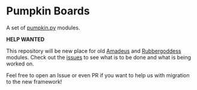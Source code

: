# Pumpkin Boards

A set of [pumpkin.py](https://github.com/pumpkin-py) modules.

**HELP WANTED**

This repository will be new place for old [Amadeus](https://github.com/Czechbol/Amadeus) and [Rubbergoddess](https://github.com/sinus-x/rubbergoddess) modules. Check out the [issues](https://github.com/pumpkin-py/pumpkin-compsci/issues) to see what is to be done and what is being worked on.

Feel free to open an Issue or even PR if you want to help us with migration to the new framework!
